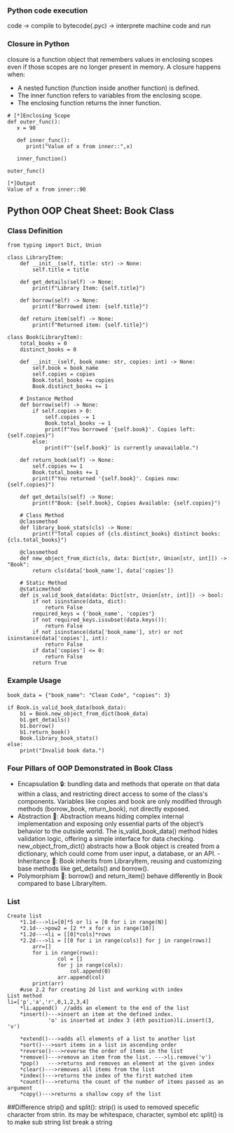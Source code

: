 ### Python code execution
 code -> compile to bytecode(.pyc) -> interprete machine code and run

### Closure in Python
closure is a function object that remembers values in enclosing scopes even if those scopes are no longer present in memory.
A closure happens when:
- A nested function (function inside another function) is defined.
- The inner function refers to variables from the enclosing scope.
- The enclosing function returns the inner function.

```
# [*]Enclosing Scope
def outer_func():
   x = 90
  
   def inner_func():
      print("Value of x from inner::",x)
 
   inner_function()

outer_func()

[*]Output
Value of x from inner::90
```

## Python OOP Cheat Sheet: Book Class

### Class Definition
```
from typing import Dict, Union

class LibraryItem:
    def __init__(self, title: str) -> None:
        self.title = title

    def get_details(self) -> None:
        print(f"Library Item: {self.title}")

    def borrow(self) -> None:
        print(f"Borrowed item: {self.title}")

    def return_item(self) -> None:
        print(f"Returned item: {self.title}")

class Book(LibraryItem):
    total_books = 0
    distinct_books = 0

    def __init__(self, book_name: str, copies: int) -> None:
        self.book = book_name
        self.copies = copies
        Book.total_books += copies
        Book.distinct_books += 1

    # Instance Method
    def borrow(self) -> None:
        if self.copies > 0:
            self.copies -= 1
            Book.total_books -= 1
            print(f"You borrowed '{self.book}'. Copies left: {self.copies}")
        else:
            print(f"'{self.book}' is currently unavailable.")

    def return_book(self) -> None:
        self.copies += 1
        Book.total_books += 1
        print(f"You returned '{self.book}'. Copies now: {self.copies}")

    def get_details(self) -> None:
        print(f"Book: {self.book}, Copies Available: {self.copies}")

    # Class Method
    @classmethod
    def library_book_stats(cls) -> None:
        print(f"Total copies of {cls.distinct_books} distinct books: {cls.total_books}")

    @classmethod
    def new_object_from_dict(cls, data: Dict[str, Union[str, int]]) -> "Book":
        return cls(data['book_name'], data['copies'])

    # Static Method
    @staticmethod
    def is_valid_book_data(data: Dict[str, Union[str, int]]) -> bool:
        if not isinstance(data, dict):
            return False
        required_keys = {'book_name', 'copies'}
        if not required_keys.issubset(data.keys()):
            return False
        if not isinstance(data['book_name'], str) or not isinstance(data['copies'], int):
            return False
        if data['copies'] <= 0:
            return False
        return True
```
### Example Usage
```
book_data = {"book_name": "Clean Code", "copies": 3}

if Book.is_valid_book_data(book_data):
    b1 = Book.new_object_from_dict(book_data)
    b1.get_details()
    b1.borrow()
    b1.return_book()
    Book.library_book_stats()
else:
    print("Invalid book data.")
```

### Four Pillars of OOP Demonstrated in Book Class
- Encapsulation 🔒: bundling data and methods that operate on that data within a class, and restricting direct access to some of the class's components. Variables like copies and book are only modified through methods (borrow_book, return_book), not directly exposed.
- Abstraction 🧠: Abstraction means hiding complex internal implementation and exposing only essential parts of the object’s behavior to the outside world. The is_valid_book_data() method hides validation logic, offering a simple interface for data checking. new_object_from_dict() abstracts how a Book object is created from a dictionary, which could come from user input, a database, or an API.
-Inheritance 🧬: Book inherits from LibraryItem, reusing and customizing base methods like get_details() and borrow().
- Polymorphism 🧩: borrow() and return_item() behave differently in Book compared to base LibraryItem.



### List
```
Create list
	*1.1d--->li=[0]*5 or li = [0 for i in range(N)]
	*2.1d--->pow2 = [2 ** x for x in range(10)]
	*1.2d---<li = [[0]*cols]*rows
	*2.2d--->li = [[0 for i in range(cols)] for j in range(rows)]
		arr=[]
		for i in range(rows):
    			col = []
    			for j in range(cols):
        			col.append(0)
    			arr.append(col)
		print(arr)
	#use 2.2 for creating 2d list and working with index
List method
li=['p','a','r',0,1,2,3,4]
	*li.append()  //adds an element to the end of the list
	*insert()--->insert an item at the defined index.  
		     'o' is inserted at index 3 (4th position)li.insert(3, 'v')

	*extend()--->adds all elements of a list to another list
	*sort()--->sort items in a list in ascending order
	*reverse()--->reverse the order of items in the list
	*remove()--->remove an item from the list. --->li.remove('v')
	*pop()   --->returns and removes an element at the given index
	*clear()--->removes all items from the list
	*index()--->returns the index of the first matched item
	*count()--->returns the count of the number of items passed as an argument
	*copy()--->returns a shallow copy of the list
```
##Difference strip() and split(): strip() is used to removed specefic character from strin. its may be whitespace, character, symbol etc
				  split() is to make sub string list break a string
